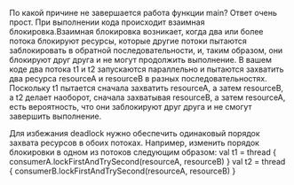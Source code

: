 По какой причине не завершается работа функции main? Ответ очень прост. При выполнении кода происходит взаимная блокировка.Взаимная блокировка возникает, когда два или более потока блокируют ресурсы, которые другие потоки пытаются заблокировать в обратной последовательности, и, таким образом, они блокируют друг друга и не могут продолжить выполнение.
В вашем коде два потока t1 и t2 запускаются параллельно и пытаются захватить два ресурса resourceA и resourceB в разных последовательностях. Поскольку t1 пытается сначала захватить resourceA, а затем resourceB, а t2 делает наоборот, сначала захватывая resourceB, а затем resourceA, есть вероятность, что они заблокируют друг друга и не смогут завершить выполнение.

Для избежания deadlock нужно обеспечить одинаковый порядок захвата ресурсов в обоих потоках. Например, изменить порядок блокировки в одном из потоков следующим образом:
val t1 = thread {
consumerA.lockFirstAndTrySecond(resourceA, resourceB)
}
val t2 = thread {
consumerB.lockFirstAndTrySecond(resourceA, resourceB)
}
